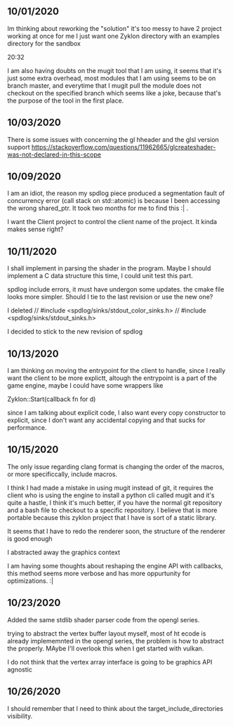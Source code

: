 ## 10/01/2020

Im thinking about reworking the "solution"
it's too messy to have 2 project working at once
for me I just want one Zyklon directory with an examples directory
for the sandbox

20:32

I am also having doubts on the mugit tool that I am using, it seems
that it's just some extra overhead, most modules that I am using seems to
be on branch master, and everytime that I mugit pull the module does not 
checkout on the specified branch which seems like a joke, because that's the
purpose of the tool in the first place.

## 10/03/2020

There is some issues with concerning the gl hheader and the glsl version
support https://stackoverflow.com/questions/11962665/glcreateshader-was-not-declared-in-this-scope

## 10/09/2020

I am an idiot, the reason my spdlog piece produced a segmentation fault of concurrency error 
(call stack on std::atomic) is because I been accessing the wrong shared_ptr. It took two months
for me to find this :| .

I want the Client project to control the client name of the project. It kinda makes sense right? 

## 10/11/2020

I shall implement in parsing the shader in the program. Maybe I should implement a C
data structure this time, I could unit test this part.

spdlog include errors, it must have undergon some updates. the cmake file looks more simpler.
Should I tie to the last revision or use the new one?

I deleted
// #include <spdlog/sinks/stdout_color_sinks.h>
// #include <spdlog/sinks/stdout_sinks.h>

I decided to stick to the new revision of spdlog

## 10/13/2020

I am thinking on moving the entrypoint for the client to handle, since I really want the client to
be more explictt, altough the entrypoint is a part of the game engine, maybe I could have some wrappers
like

Zyklon::Start(callback fn for d)

since I am talking about explicit code, I also want every copy constructor to explicit, since 
I don't want any accidental copying and that sucks for performance.

## 10/15/2020

The only issue regarding clang format is changing the order of the macros, or more specificcally, include
macros.

I think I had made a mistake in using mugit instead of git, it requires the client who is using the engine to install a python cli called mugit and it's quite a hastle, I think it's much better, if you have the normal git repository and a bash file to checkout to a specific repository. I believe that is
more portable because this zyklon project that I have is sort of a static library.

It seems that I have to redo the renderer soon, the structure of the renderer is good enough

I abstracted away the graphics context

I am having some thoughts about reshaping the engine API with callbacks, this method seems more verbose and has
more oppurtunity for optimizations. :|

## 10/23/2020 

Added the same stdlib shader parser code from the opengl series.

trying to abstract the vertex buffer layout myself, most of ht ecode is already implememnted in the
opengl series, the problem is how to abstract the properly. MAybe I'll overlook this when I get started
with vulkan.

I do not think that the vertex array interface is going to be graphics API agnostic

## 10/26/2020

I should remember that I need to think about the target_include_directories visibility.
